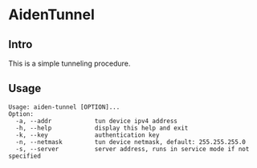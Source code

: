# AidenTunnel

## Intro

This is a simple tunneling procedure.

## Usage

    Usage: aiden-tunnel [OPTION]...
    Option:
      -a, --addr            tun device ipv4 address
      -h, --help            display this help and exit
      -k, --key             authentication key
      -n, --netmask         tun device netmask, default: 255.255.255.0
      -s, --server          server address, runs in service mode if not specified
